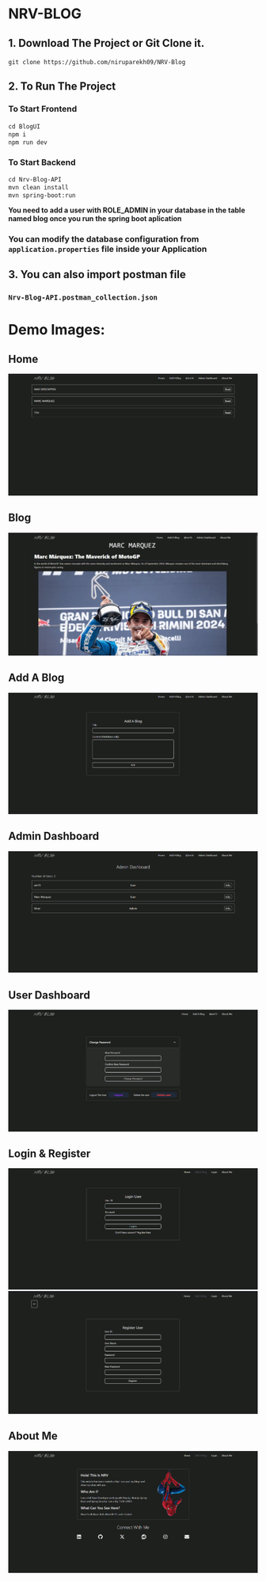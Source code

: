 # NRV-BLOG

## 1. Download The Project or Git Clone it.
```
git clone https://github.com/niruparekh09/NRV-Blog
```

## 2. To Run The Project
### To Start Frontend 
```
cd BlogUI
npm i
npm run dev
```
### To Start Backend
```
cd Nrv-Blog-API
mvn clean install
mvn spring-boot:run
```
**You need to add a user with ROLE_ADMIN in your database in the table named blog once you run the spring boot aplication**
### You can modify the database configuration from `application.properties` file inside your Application
## 3. You can also import postman file
### `Nrv-Blog-API.postman_collection.json`


# Demo Images:
## Home
![Home](./Images/Home.png)
## Blog
![Blog](./Images/Blog.png)
## Add A Blog
![AddABlog](./Images/AddABlog.png)
## Admin Dashboard
![Admin](./Images/Admin.png)
## User Dashboard
![User](./Images/User.png)
## Login & Register
![Login](./Images/Login.png)
![Register](./Images/Register.png)
## About Me
![About](./Images/About.png)
